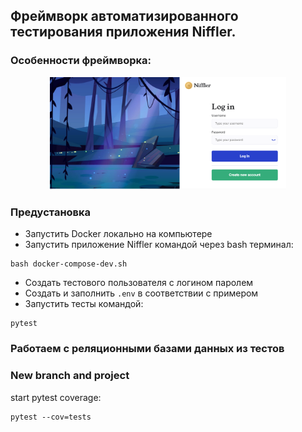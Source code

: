 ## Фреймворк автоматизированного тестирования приложения Niffler. 

### Особенности фреймворка:  
<p  align="center">
  <code><img width="75%" title="main_page" src="niffler-e-2-e-tests-python/assets/main_page.PNG"></code>
</p>

### Предустановка
- Запустить Docker локально на компьютере
- Запустить приложение Niffler командой через bash терминал:  
```commandline
bash docker-compose-dev.sh
```
- Создать тестового пользователя с логином паролем   
- Создать и заполнить `.env` в соответствии с примером
- Запустить тесты командой:
```commandline
pytest
```

### Работаем с реляционными базами данных из тестов  

### New branch and project


start pytest coverage:
```commandline
pytest --cov=tests

```